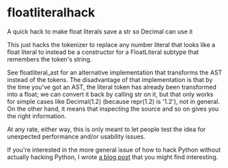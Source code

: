 # floatliteralhack
A quick hack to make float literals save a str so Decimal can use it

This just hacks the tokenizer to replace any number literal that looks
like a float literal to instead be a constructor for a FloatLiteral
subtype that remembers the token's string.

See floatliteral_ast for an alternative implementation that transforms
the AST instead of the tokens. The disadvantage of that implementation
is that by the time you've got an AST, the literal token has already
been transformed into a float; we can convert it back by calling str
on it, but that only works for simple cases like Decimal(1.2) (because
repr(1.2) is '1.2'), not in general. On the other hand, it means that
inspecting the source and so on gives you the right information.

At any rate, either way, this is only meant to let people test the
idea for unexpected performance and/or usability issues.

If you're interested in the more general issue of how to hack Python 
without actually hacking Python, I wrote [a blog post][1] that you
might find interesting.

  [1]: http://stupidpythonideas.blogspot.com/2015/06/hacking-python-without-hacking-python.html
